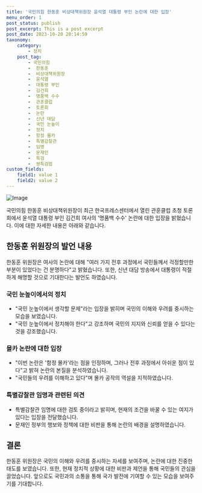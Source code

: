 ```yaml
---
title: '국민의힘 한동훈 비상대책위원장 윤석열 대통령 부인 논란에 대한 입장'
menu_order: 1
post_status: publish
post_excerpt: This is a post excerpt
post_date: 2023-10-20 20:14:59
taxonomy:
    category:
        - 정치
    post_tag:
        - 국민의힘
        -  한동훈
        -  비상대책위원장
        -  윤석열
        -  대통령 부인
        -  김건희
        -  명품백 수수
        -  관훈클럽
        -  토론회
        -  논란
        -  신년 대담
        -  국민 눈높이
        -  정치
        -  함정 몰카
        -  특별감찰관
        -  임명
        -  문재인
        -  특검
        -  쌍특검법
custom_fields:
    field1: value 1
    field2: value 2
---
```


![Image](https://imgnews.pstatic.net/image/082/2024/02/07/0001254742_001_20240207115401211.jpg?type=w647)


국민의힘 한동훈 비상대책위원장이 최근 한국프레스센터에서 열린 관훈클럽 초청 토론회에서 윤석열 대통령 부인 김건희 여사의 '명품백 수수' 논란에 대한 입장을 밝혔습니다. 이에 대한 자세한 내용은 아래와 같습니다.

## 한동훈 위원장의 발언 내용
한동훈 위원장은 여사의 논란에 대해 "여러 가지 전후 과정에서 국민들께서 걱정할만한 부분이 있었다는 건 분명하다"고 밝혔습니다. 또한, 신년 대담 방송에서 대통령이 적절하게 해명할 것으로 기대한다는 발언도 하였습니다.

### 국민 눈높이에서의 정치
- "국민 눈높이에서 생각할 문제"라는 입장을 밝히며 국민의 이해와 우려를 중시하는 모습을 보였습니다.
- "국민 눈높이에서 정치해야 한다"고 강조하며 국민의 지지와 신뢰를 얻을 수 있다는 것을 강조했습니다.

### 몰카 논란에 대한 입장
- "이번 논란은 '함정 몰카'라는 점을 인정하며, 그러나 전후 과정에서 아쉬운 점이 있다"고 밝혀 논란의 본질을 분석하였습니다.
- "국민들의 우려를 이해하고 있다"며 몰카 공작의 역설을 지적하였습니다.

### 특별감찰관 임명과 관련된 의견
- 특별감찰관 임명에 대한 검토 중이라고 밝히며, 현재의 조건을 바꿀 수 있는 여지가 있다는 입장을 전달했습니다.
- 문재인 정부의 행보와 정책에 대한 비판을 통해 논란의 배경을 설명하였습니다.

## 결론
한동훈 위원장은 국민의 이해와 우려를 중시하는 자세를 보여주며, 논란에 대한 진중한 태도를 보였습니다. 또한, 현재 정치적 상황에 대한 비판과 제언을 통해 국민들의 관심을 끌었습니다. 앞으로도 국민과의 소통을 통해 국가 발전에 기여할 수 있는 모습을 보여주기를 기대합니다.
